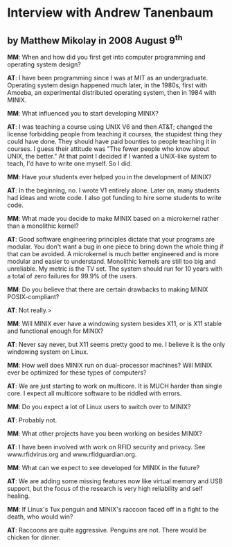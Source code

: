 <title>Tanenbaum 2008-08-09</title>
<div class="main">
<h1>Interview with Andrew Tanenbaum</h1>
<h2>by Matthew Mikolay
in 2008 August 9<sup>th</sup></h2>

<p><b>MM</b>: When and how did you first get into computer programming and operating system design?</p>
<p><b>AT</b>: I have been programming since I was at MIT as an undergraduate. Operating system design happened much later, in the 1980s, first with Amoeba, an experimental distributed operating system, then in 1984 with MINIX.</p>
<p><b>MM</b>: What influenced you to start developing MINIX?</p>
<p><b>AT</b>: I was teaching a course using UNIX V6 and then AT&T; changed the license forbidding people from teaching it courses, the stupidest thing they could have done. They should have paid bounties to people teaching it in courses. I guess their attitude was "The fewer people who know about UNIX, the better." At that point I decided if I wanted a UNIX-like system to teach, I'd have to write one myself. So I did.</p>
<p><b>MM</b>: Have your students ever helped you in the development of MINIX?</p>
<p><b>AT</b>: In the beginning, no. I wrote V1 entirely alone. Later on, many students had ideas and wrote code. I also got funding to hire some students to write code.</p>
<p><b>MM</b>: What made you decide to make MINIX based on a microkernel rather than a monolithic kernel?</p>
<p><b>AT</b>: Good software engineering principles dictate that your programs are modular. You don't want a bug in one piece to bring down the whole thing if that can be avoided. A microkernel is much better engineered and is more modular and easier to understand. Monolithic kernels are still too big and unreliable. My metric is the TV set. The system should run for 10 years with a total of zero failures for 99.9% of the users.</p>
<p><b>MM</b>: Do you believe that there are certain drawbacks to making MINIX POSIX-compliant?</p>
<p><b>AT</b>: Not really.></p>
<p><b>MM</b>: Will MINIX ever have a windowing system besides X11, or is X11 stable and functional enough for MINIX?</p>
<p><b>AT</b>: Never say never, but X11 seems pretty good to me. I believe it is the only windowing system on Linux.</p>
<p><b>MM</b>: How well does MINIX run on dual-processor machines? Will MINIX ever be optimized for these types of computers?</p>
<p><b>AT</b>: We are just starting to work on multicore. It is MUCH harder than single core. I expect all multicore software to be riddled with errors.</p>
<p><b>MM</b>: Do you expect a lot of Linux users to switch over to MINIX?</p>
<p><b>AT</b>:  Probably not.</p>
<p><b>MM</b>: What other projects have you been working on besides MINIX?</p>
<p><b>AT</b>:  I have been involved with work on RFID security and privacy. See www.rfidvirus.org and www.rfidguardian.org.</p>
<p><b>MM</b>: What can we expect to see developed for MINIX in the future?</p>
<p><b>AT</b>:  We are adding some missing features now like virtual memory and USB support, but the focus of the research is very high reliability and self healing.</p>
<p><b>MM</b>: If Linux's Tux penguin and MINIX's raccoon faced off in a fight to the death, who would win?</p>
<p><b>AT</b>:  Raccoons are quite aggressive. Penguins are not. There would be chicken for dinner.</p>
